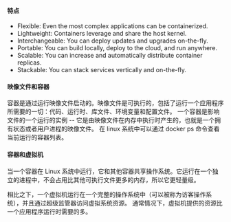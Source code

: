 #### 特点

* Flexible: Even the most complex applications can be containerized.
* Lightweight: Containers leverage and share the host kernel.
* Interchangeable: You can deploy updates and upgrades on-the-fly.
* Portable: You can build locally, deploy to the cloud, and run anywhere.
* Scalable: You can increase and automatically distribute container replicas.
* Stackable: You can stack services vertically and on-the-fly.

#### 映像文件和容器

容器是通过运行映像文件启动的。映像文件是可执行的，包括了运行一个应用程序所需要的一切：代码、运行时、库文件、环境变量和配置文件。
一个容器是影响文件的一个运行的实例 -- 它是由映像文件在内存中执行时产生的，也就是一个拥有状态或者用户进程的映像文件。
在 linux 系统中可以通过 docker ps 命令查看当前运行的容器列表。

#### 容器和虚拟机

当一个容器在 Linux 系统中运行，它和其他容器共享操作系统。它运行在一个独立的进程中，不会占用比其他可执行文件更多的内存，所以它更轻量级。

相比之下，一个虚拟机运行在一个完整的操作系统中（可以被称为访客操作系统），并且通过超级监管器访问虚拟系统资源。
通常情况下，虚拟机提供的资源比一个应用程序运行时需要的多。
